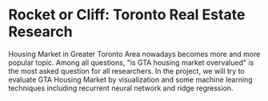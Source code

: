 # Rocket or Cliff: Toronto Real Estate Research
Housing Market in Greater Toronto Area nowadays becomes more and more popular topic. Among all questions, "is GTA housing market overvalued" is the most asked question for all researchers. In the project, we will try to evaluate GTA Housing Market by visualization and some machine learning techniques including recurrent neural network and ridge regression.
